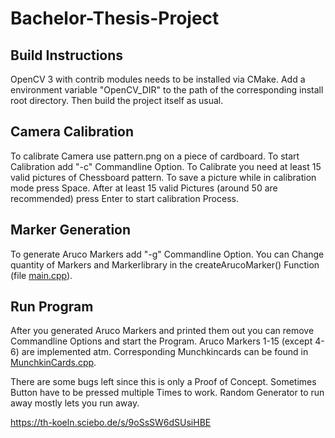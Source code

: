 # Bachelor-Thesis-Project

## Build Instructions
OpenCV 3 with contrib modules needs to be installed via CMake.
Add a environment variable "OpenCV_DIR" to the path of the corresponding install root directory.
Then build the project itself as usual.

## Camera Calibration

To calibrate Camera use pattern.png on a piece of cardboard.
To start Calibration add "-c" Commandline Option.
To Calibrate you need at least 15 valid pictures of Chessboard pattern.
To save a picture while in calibration mode press Space.
After at least 15 valid Pictures (around 50 are recommended) press Enter to start calibration Process.

## Marker Generation

To generate Aruco Markers add "-g" Commandline Option.
You can Change quantity of Markers and Markerlibrary in the createArucoMarker() Function (file [main.cpp](https://github.com/BLU1337/PPMunchkinTut/blob/master/TTMunchkinTutCMake/src/main.cpp)).

## Run Program

After you generated Aruco Markers and printed them out you can remove Commandline Options and start the Program.
Aruco Markers 1-15 (except 4-6) are implemented atm.
Corresponding Munchkincards can be found in [MunchkinCards.cpp](https://github.com/BLU1337/PPMunchkinTut/blob/master/TTMunchkinTutCMake/src/MunchkinCards.cpp).

There are some bugs left since this is only a Proof of Concept.
Sometimes Button have to be pressed multiple Times to work.
Random Generator to run away mostly lets you run away.


https://th-koeln.sciebo.de/s/9oSsSW6dSUsiHBE
